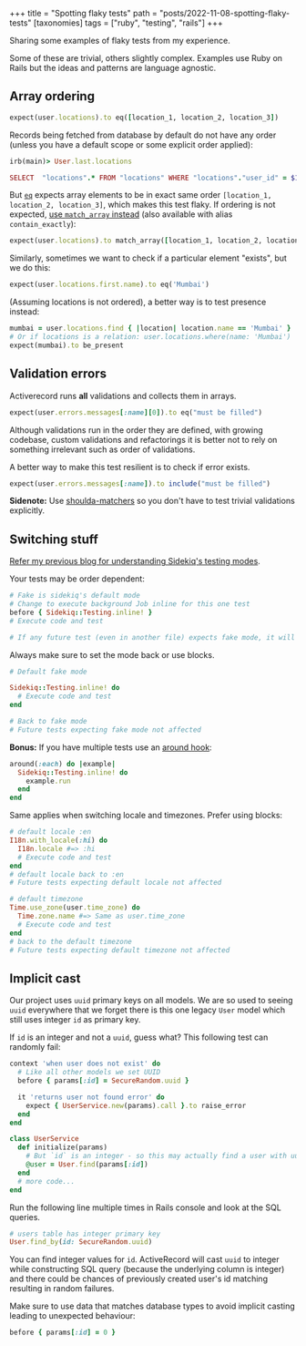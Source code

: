 +++
title = "Spotting flaky tests"
path = "posts/2022-11-08-spotting-flaky-tests"
[taxonomies]
tags = ["ruby", "testing", "rails"]
+++

Sharing some examples of flaky tests from my experience.

<!-- more -->

Some of these are trivial, others slightly complex. Examples use Ruby on Rails but the ideas and patterns are language agnostic.

## Array ordering

```ruby
expect(user.locations).to eq([location_1, location_2, location_3])
```

Records being fetched from database by default do not have any order (unless you have a default scope or some explicit order applied):

```ruby
irb(main)> User.last.locations

SELECT  "locations".* FROM "locations" WHERE "locations"."user_id" = $1
```

But [`eq`][1] expects array elements to be in exact same order `[location_1, location_2, location_3]`, which makes this test flaky.
If ordering is not expected, [use `match_array` instead][2] (also available with alias `contain_exactly`):

```ruby
expect(user.locations).to match_array([location_1, location_2, location_3])
```

Similarly, sometimes we want to check if a particular element "exists", but we do this:

```ruby
expect(user.locations.first.name).to eq('Mumbai')
```

(Assuming locations is not ordered), a better way is to test presence instead:

```ruby
mumbai = user.locations.find { |location| location.name == 'Mumbai' }
# Or if locations is a relation: user.locations.where(name: 'Mumbai')
expect(mumbai).to be_present
```

## Validation errors

Activerecord runs **all** validations and collects them in arrays.

```ruby
expect(user.errors.messages[:name][0]).to eq("must be filled")
```

Although validations run in the order they are defined, with growing codebase, custom validations and refactorings
it is better not to rely on something irrelevant such as order of validations.

A better way to make this test resilient is to check if error exists.

```ruby
expect(user.errors.messages[:name]).to include("must be filled")
```

**Sidenote:** Use [shoulda-matchers][3] so you don't have to test trivial validations explicitly.

## Switching stuff

[Refer my previous blog for understanding Sidekiq's testing modes][4].

Your tests may be order dependent:

```ruby
# Fake is sidekiq's default mode
# Change to execute background Job inline for this one test
before { Sidekiq::Testing.inline! }
# Execute code and test

# If any future test (even in another file) expects fake mode, it will fail.
```

Always make sure to set the mode back or use blocks.

```ruby
# Default fake mode

Sidekiq::Testing.inline! do
  # Execute code and test
end

# Back to fake mode
# Future tests expecting fake mode not affected
```

**Bonus:** If you have multiple tests use an [around hook][5]:

```ruby
around(:each) do |example|
  Sidekiq::Testing.inline! do
    example.run
  end
end
```

Same applies when switching locale and timezones. Prefer using blocks:

```ruby
# default locale :en
I18n.with_locale(:hi) do
  I18n.locale #=> :hi
  # Execute code and test
end
# default locale back to :en
# Future tests expecting default locale not affected
```

```ruby
# default timezone
Time.use_zone(user.time_zone) do
  Time.zone.name #=> Same as user.time_zone
  # Execute code and test
end
# back to the default timezone
# Future tests expecting default timezone not affected
```

## Implicit cast

Our project uses `uuid` primary keys on all models. We are so used to seeing `uuid` everywhere
that we forget there is this one legacy `User` model which still uses integer `id` as primary key.

If `id` is an integer and not a `uuid`, guess what? This following test can randomly fail:

```ruby
context 'when user does not exist' do
  # Like all other models we set UUID
  before { params[:id] = SecureRandom.uuid }

  it 'returns user not found error' do
    expect { UserService.new(params).call }.to raise_error
  end
end

class UserService
  def initialize(params)
    # But `id` is an integer - so this may actually find a user with uuid too!
    @user = User.find(params[:id])
  end
  # more code...
end
```


Run the following line multiple times in Rails console and look at the SQL queries.

```ruby
# users table has integer primary key
User.find_by(id: SecureRandom.uuid)
```

You can find integer values for `id`. ActiveRecord will cast `uuid` to integer while constructing SQL query (because the underlying column is integer)
and there could be chances of previously created user's id matching resulting in random failures.

Make sure to use data that matches database types to avoid implicit casting leading to unexpected behaviour:

```ruby
before { params[:id] = 0 }
```

[1]: https://relishapp.com/rspec/rspec-expectations/docs/built-in-matchers/equality-matchers
[2]: https://relishapp.com/rspec/rspec-expectations/docs/built-in-matchers/contain-exactly-matcher
[3]: https://github.com/thoughtbot/shoulda-matchers
[4]: http://127.0.0.1:1111/posts/2021-10-23-complete-testing-sidekiq/
[5]: https://relishapp.com/rspec/rspec-core/v/2-0/docs/hooks/around-hooks
